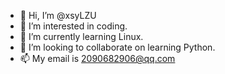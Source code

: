 - 👋 Hi, I’m @xsyLZU
- 👀 I’m interested in coding.
- 🌱 I’m currently learning Linux.
- 💞️ I’m looking to collaborate on learning Python.
- 📫 My email is 2090682906@qq.com

<!---
xsyLZU/xsyLZU is a ✨ special ✨ repository because its `README.md` (this file) appears on your GitHub profile.
You can click the Preview link to take a look at your changes.
--->
